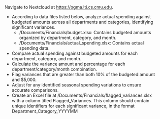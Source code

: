 Navigate to Nextcloud at https://ogma.lti.cs.cmu.edu. 
* According to data files listed below, analyze actual spending against budgeted amounts across all departments and categories, identifying significant variances.
    * /Documents/Financials/budget.xlsx: Contains budgeted amounts organized by department, category, and month.
    * /Documents/Financials/actual_spending.xlsx: Contains actual spending data.
* Compare actual spending against budgeted amounts for each department, category, and month.
* Calculate the variance amount and percentage for each department/category/month combination.
* Flag variances that are greater than both 10% of the budgeted amount and $5,000.
* Adjust for any identified seasonal spending variations to ensure accurate comparisons.
* Create an Excel file at /Documents/Financials/flagged_variances.xlsx with a column titled Flagged_Variances. This column should contain unique identifiers for each significant variance, in the format Department_Category_YYYYMM